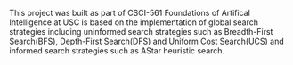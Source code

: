 This project was built as part of CSCI-561 Foundations of Artifical Intelligence at USC is based on the implementation of global search strategies including uninformed search strategies such as Breadth-First Search(BFS), Depth-First Search(DFS) and Uniform Cost Search(UCS) and informed search strategies such as AStar heuristic search.     
